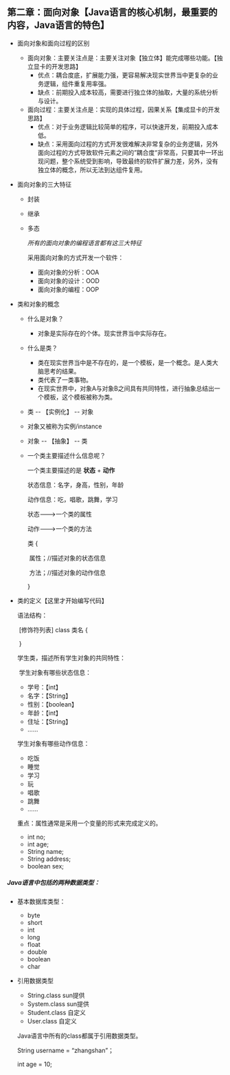 ## 第二章：面向对象【Java语言的核心机制，最重要的内容，Java语言的特色】

- 面向对象和面向过程的区别
  - 面向对象：主要关注点是：主要关注对象【独立体】能完成哪些功能。【独立显卡的开发思路】
    - 优点：耦合度底，扩展能力强，更容易解决现实世界当中更复杂的业务逻辑，组件重复用率强。
    - 缺点：前期投入成本较高，需要进行独立体的抽取，大量的系统分析与设计。
  - 面向过程：主要关注点是：实现的具体过程，因果关系【集成显卡的开发思路】
    - 优点：对于业务逻辑比较简单的程序，可以快速开发，前期投入成本低。
    - 缺点：采用面向过程的方式开发很难解决非常复杂的业务逻辑，另外面向过程的方式导致软件元素之间的”耦合度“非常高，只要其中一环出现问题，整个系统受到影响，导致最终的软件扩展力差，另外，没有独立体的概念，所以无法到达组件复用。
  
- 面向对象的三大特征

  - 封装
  - 继承
  - 多态

    *所有的面向对象的编程语言都有这三大特征*

    采用面向对象的方式开发一个软件：

    - 面向对象的分析：OOA
    - 面向对象的设计：OOD
    - 面向对象的编程：OOP

- 类和对象的概念

  - 什么是对象？

    - 对象是实际存在的个体。现实世界当中实际存在。

  - 什么是类？

    - 类在现实世界当中是不存在的，是一个模板，是一个概念。是人类大脑思考的结果。
    - 类代表了一类事物。
    - 在现实世界中，对象A与对象B之间具有共同特性，进行抽象总结出一个模板，这个模板被称为类。

  - 类  --  【实例化】  --  对象

  - 对象又被称为实例/instance

  - 对象  --  【抽象】  --  类

  - 一个类主要描述什么信息呢？

    一个类主要描述的是 **状态** + **动作**

    状态信息：名字，身高，性别，年龄

    动作信息：吃，唱歌，跳舞，学习

    状态--->一个类的属性

    动作--->一个类的方法

    类 {

    ​		属性；//描述对象的状态信息

    ​		方法；//描述对象的动作信息

    }

- 类的定义【这里才开始编写代码】

  语法结构：

  ​		[修饰符列表] class 类名 {

  ​		}

  学生类，描述所有学生对象的共同特性：

  ​	学生对象有哪些状态信息：

  - 学号：【int】
  - 名字：【String】
  - 性别：【boolean】
  - 年龄：【int】
  - 住址：【String】
  - ……

  学生对象有哪些动作信息：

  - 吃饭
  - 睡觉
  - 学习
  - 玩
  - 唱歌
  - 跳舞
  - ……

  重点：属性通常是采用一个变量的形式来完成定义的。

  - int no;
  - int age;
  - String name;
  - String address;
  - boolean sex;

##### Java语言中包括的两种数据类型：

- 基本数据库类型：

  - byte
  - short
  - int
  - long
  - float
  - double
  - boolean
  - char

- 引用数据类型

  - String.class   sun提供
  - System.class   sun提供
  - Student.class   自定义
  - User.class   自定义

  Java语言中所有的class都属于引用数据类型。

  String username = “zhangshan”；

  int age = 10; 
